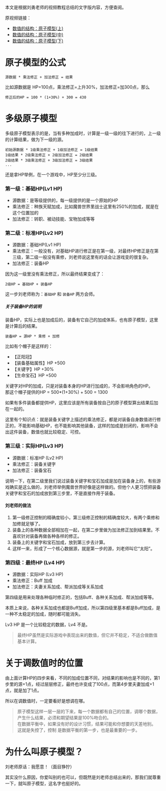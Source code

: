 本文是根据刘勇老师的视频教程总结的文字版内容，方便查阅。

原视频链接：
* [数值的结构：原子模型(上)](https://www.iqiyi.com/v_19rrbubd9w.html)
* [数值的结构：原子模型(中)](https://www.iqiyi.com/v_19rrbuc4wc.html)
* [数值的结构：原子模型(下)](https://www.iqiyi.com/v_19rrbue0rk.html)

# 原子模型的公式
```
源数据 * 乘法修正 + 加法修正 = 结果
```

比如源数据是 HP=100点，乘法修正=上升30%，加法修正=加300点，那么

```
修正后的HP = 100 * (1+30%) + 300 = 430
```

# 多级原子模型
多级原子模型表示的是，当有多种加成时，计算是一级一级的往下进行的，上一级的计算结果，做为下一级的源。

```
初始源数据 * 1级乘法修正 + 1级加法修正 = 1级结果
1级结果 * 2级乘法修正 + 2级加法修正 = 2级结果
2级结果 * 3级乘法修正 + 3级加法修正 = 3级结果
...
```

还是拿HP举例，在一个游戏中，HP至少分三级。
### 第一级：基础HP(Lv1 HP)
* 源数据：是等级提供的，每一级提供的是一个原始的HP
* 乘法修正：种族天赋加成，比如魔兽世界里战士这里有250%的加成，就是在这个位置加的
* 加法修正：转职、被动技能、宝物加成等等

### 第二级：标准HP(Lv2 HP)
* 源数据：基础HP(Lv1 HP)
* 乘法修正：一般没有，对基础HP进行修正是在第一级，对最终HP修正是在第三级，第二级一般没有乘修，刘老师说这里有的话会让游戏变的很复杂。
* 加法修正：装备HP

因为这一级里没有乘法修正，所以最终结果变成了：

```
2级HP = 基础HP + 装备HP
```

这一步刘老师称为：`基础HP` 和 `装备HP` 两方会师。

##### 关于装备HP的说明
装备HP，实际上也是加成后的，装备有它自己的加成体系，也有原子模型，这里是计算后的结果。
```
装备HP = 源HP * 乘修 + 加修
```

比如有个帽子是这样的：
* 【正阳冠】
* 【装备基础属性】HP +500
* 【关键字】HP +30%
* 【生命宝石】HP +500

关键字对HP的加成，只是对装备本身的HP进行加成的，不会影响角色的HP。  
那这个帽子提供的HP = 500*(1+30%) + 500 = 1300

如果有多件装备都提供HP，这里应该是所有装备按自己的原子模型算出结果后加在一起的。  

这里有个知识点：就是装备关键字上描述的乘法修正，都是对装备自身数值进行修正的，不能影响基础HP，也不能影响其他装备，这样的加成是封闭的，影响不会出这件装备，数值也就比较稳定、可控。


### 第三级：实际HP(Lv3 HP)
* 源数据：标准HP (Lv2 HP)
* 乘法修正：装备关键字
* 加法修正：装备宝石

说明一下，在第二级里我们说过装备关键字和宝石加成是加在装备身上的，有些游戏确实是这么做的，刘老师举例魔兽世界好像是这样做的。但他个人更习惯把装备关键字和宝石的加成放到第三步里，不是直接作用于装备。

#### 刘老师的做法
1. 第一级修正控制的精确度较小，第三级修正控制的精确度较大，有两个乘修和加修就足够了。
2. 装备上的各种数据全部相加在一起，在第二步里做为加法修正加到结果里。不喜欢针对装备再做各种各样的修正。
3. 装备上的关键字和宝石加成，放到第三步去计算。
4. 这样一来，形成了一个核心数据源，就是第一步的源，刘老师叫它“太阳”。

### 第四级：最终HP (Lv4 HP)
* 源数据：实际HP (Lv3 HP)
* 乘法修正：Buff 加成
* 加法修正：夫妻关系加成、帮派加成等关系加成

第四级是用来处理各种临时修正的，包括Buff、各种关系加成、帮派加成等等。

本质上来说，各种关系加成也都是Buff加成，所以第四级里基本都是Buff加成，是一种不太稳定的加成，随时都可能消失。

Lv3 HP 是一个比较稳定的数据，Lv4 不是。 

> 最终HP虽然是实际游戏中表现出来的数值，但它并不稳定，不适合做数值基本计算。


# 关于调数值时的位置
由上面计算HP的四步来看，不同的加成位置不同，对结果的影响也是不同的，第1步里的源+1点，经过层层修正，最终也许变成了100点，而第4步里夫妻加成+1点，就是加了1点。

所以在调数值时，一定要看好是想调在哪。

> 原子模型这样一层一层的下来，每一个数据都有自己的位置，调哪个数据，产生什么结果，必须和期望结果是100%吻合的。  
> 在数据平衡中，如果没有好的设计习惯，结果可能和你想要的天差地别。  
> 这就是失控了，控制 是数据平衡的第一步，也是最重要的一步。  

# 为什么叫原子模型？
刘老师原话：我愿意！（面目狰狞）

其实没什么原因，你爱叫别的也可以，但既然是刘老师总结出来的，那我们就尊重一下，就叫原子模型，这名字也挺好的。

